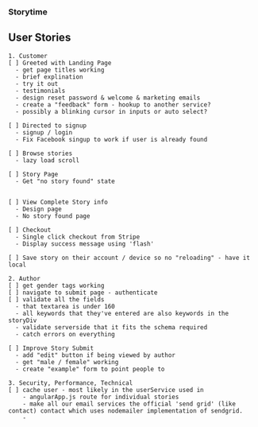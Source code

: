 ### Storytime

  ## User Stories
    1. Customer
    [ ] Greeted with Landing Page
      - get page titles working
      - brief explination
      - try it out
      - testimonials
      - design reset password & welcome & marketing emails
      - create a "feedback" form - hookup to another service?
      - possibly a blinking cursor in inputs or auto select?

    [ ] Directed to signup
      - signup / login
      - Fix Facebook singup to work if user is already found

    [ ] Browse stories
      - lazy load scroll

    [ ] Story Page
      - Get "no story found" state


    [ ] View Complete Story info
      - Design page
      - No story found page

    [ ] Checkout
      - Single click checkout from Stripe
      - Display success message using 'flash'

    [ ] Save story on their account / device so no "reloading" - have it local

    2. Author
    [ ] get gender tags working
    [ ] navigate to submit page - authenticate
    [ ] validate all the fields
      - that textarea is under 160
      - all keywords that they've entered are also keywords in the storyDiv
      - validate serverside that it fits the schema required
      - catch errors on everything

    [ ] Improve Story Submit
      - add "edit" button if being viewed by author
      - get "male / female" working
      - create "example" form to point people to

    3. Security, Performance, Technical
    [ ] cache user - most likely in the userService used in
        - angularApp.js route for individual stories
        - make all our email services the official 'send grid' (like contact) contact which uses nodemailer implementation of sendgrid.
        -
